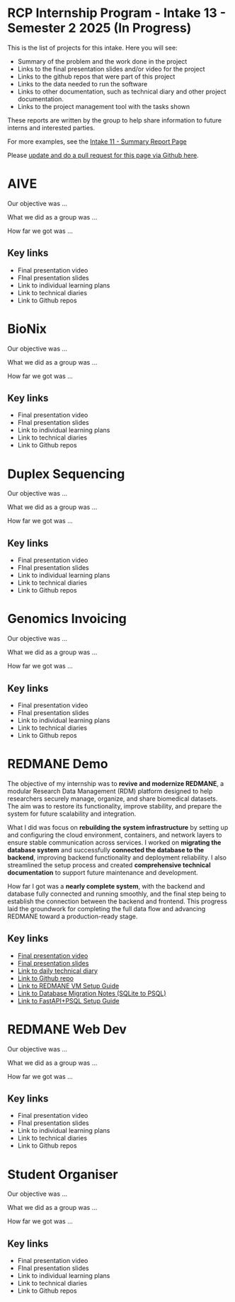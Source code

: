 # RCP Internship Program - Intake 13 - Semester 2 2025 (In Progress)

This is the list of projects for this intake. Here you will see:
- Summary of the problem and the work done in the project
- Links to the final presentation slides and/or video for the project
- Links to the github repos that were part of this project
- Links to the data needed to run the software
- Links to other documentation, such as technical diary and other project documentation.
- Links to the project management tool with the tasks shown

These reports are written by the group to help share information to future interns and interested parties.

For more examples, see the [Intake 11 - Summary Report Page](https://wehi-researchcomputing.github.io/intakes/11-Summer-2024-2025/)

Please [update and do a pull request for this page via Github here](https://github.com/WEHI-ResearchComputing/WEHI-ResearchComputing.github.io/blob/main/intakes/13-Semester-2-2025/index.md).

# AIVE

Our objective was ...

What we did as a group was ...

How far we got was ...

## Key links
- Final presentation video
- FInal presentation slides
- Link to individual learning plans
- Link to technical diaries
- Link to Github repos

# BioNix

Our objective was ...

What we did as a group was ...

How far we got was ...

## Key links
- Final presentation video
- FInal presentation slides
- Link to individual learning plans
- Link to technical diaries
- Link to Github repos

# Duplex Sequencing

Our objective was ...

What we did as a group was ...

How far we got was ...

## Key links
- Final presentation video
- FInal presentation slides
- Link to individual learning plans
- Link to technical diaries
- Link to Github repos

# Genomics Invoicing

Our objective was ...

What we did as a group was ...

How far we got was ...

## Key links
- Final presentation video
- FInal presentation slides
- Link to individual learning plans
- Link to technical diaries
- Link to Github repos

# REDMANE Demo
The objective of my internship was to **revive and modernize REDMANE**, a modular Research Data Management (RDM) platform designed to help researchers securely manage, organize, and share biomedical datasets. The aim was to restore its functionality, improve stability, and prepare the system for future scalability and integration.

What I did was focus on **rebuilding the system infrastructure** by setting up and configuring the cloud environment, containers, and network layers to ensure stable communication across services. I worked on **migrating the database system** and successfully **connected the database to the backend**, improving backend functionality and deployment reliability. I also streamlined the setup process and created **comprehensive technical documentation** to support future maintenance and development.

How far I got was a **nearly complete system**, with the backend and database fully connected and running smoothly, and the final step being to establish the connection between the backend and frontend. This progress laid the groundwork for completing the full data flow and advancing REDMANE toward a production-ready stage.

## Key links
- [Final presentation video](https://wehieduau-my.sharepoint.com/:v:/g/personal/mosbergen_r_wehi_edu_au/EW6eFphhisNErQ19JXVJnfQBxMrnwGJcOGczOMBGfVqZRg?e=KNxu34)
- [Final presentation slides](https://wehieduau.sharepoint.com/:p:/r/sites/StudentInternGroupatWEHI/Shared%20Documents/Data%20Commons/Semester%202%202025/Data%20Registry/REDMANE%202025S2.pptx?d=wf821941c6ff344f884624a86e8cdc29c&csf=1&web=1&e=9fBUeW)
- [Link to daily technical diary](https://wehieduau.sharepoint.com/:b:/r/sites/StudentInternGroupatWEHI/Shared%20Documents/Data%20Commons/Semester%202%202025/Data%20Registry/Minghan%20Li%20REDMANE%20Daily%20Notes.pdf?csf=1&web=1&e=KbR9eq)
- [Link to Github repo](https://github.com/theBEST-git/REDMANE_Demo_2025s2)
- [Link to REDMANE VM Setup Guide](https://wehieduau.sharepoint.com/:b:/r/sites/StudentInternGroupatWEHI/Shared%20Documents/Data%20Commons/Semester%202%202025/Data%20Registry/REDMANE%20VM%20Setup%20Guide.pdf?csf=1&web=1&e=1iaqN2)
- [Link to Database Migration Notes (SQLite to PSQL)](https://wehieduau.sharepoint.com/:b:/r/sites/StudentInternGroupatWEHI/Shared%20Documents/Data%20Commons/Semester%202%202025/Data%20Registry/SQLite%20to%20PostgreSQL%20Migration.pdf?csf=1&web=1&e=NHwlKd)
- [Link to FastAPI+PSQL Setup Guide](https://wehieduau.sharepoint.com/:b:/r/sites/StudentInternGroupatWEHI/Shared%20Documents/Data%20Commons/Semester%202%202025/Data%20Registry/REDMANE%20FastAPI%20Setup.pdf?csf=1&web=1&e=GejO3b)

# REDMANE Web Dev
Our objective was ...

What we did as a group was ...

How far we got was ...

## Key links
- Final presentation video
- FInal presentation slides
- Link to individual learning plans
- Link to technical diaries
- Link to Github repos

# Student Organiser
Our objective was ...

What we did as a group was ...

How far we got was ...

## Key links
- Final presentation video
- FInal presentation slides
- Link to individual learning plans
- Link to technical diaries
- Link to Github repos
